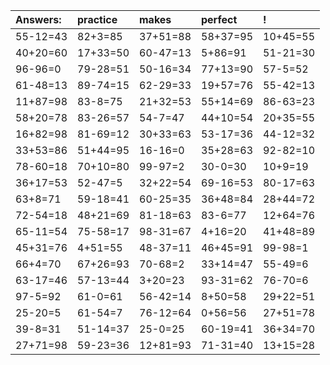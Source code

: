 | Answers: | practice | makes | perfect | ! |
| :--- | :--- | :--- | :--- | :--- |
| 55-12=43 | 82+3=85 | 37+51=88 | 58+37=95 | 10+45=55 | 
| 40+20=60 | 17+33=50 | 60-47=13 | 5+86=91 | 51-21=30 | 
| 96-96=0 | 79-28=51 | 50-16=34 | 77+13=90 | 57-5=52 | 
| 61-48=13 | 89-74=15 | 62-29=33 | 19+57=76 | 55-42=13 | 
| 11+87=98 | 83-8=75 | 21+32=53 | 55+14=69 | 86-63=23 | 
| 58+20=78 | 83-26=57 | 54-7=47 | 44+10=54 | 20+35=55 | 
| 16+82=98 | 81-69=12 | 30+33=63 | 53-17=36 | 44-12=32 | 
| 33+53=86 | 51+44=95 | 16-16=0 | 35+28=63 | 92-82=10 | 
| 78-60=18 | 70+10=80 | 99-97=2 | 30-0=30 | 10+9=19 | 
| 36+17=53 | 52-47=5 | 32+22=54 | 69-16=53 | 80-17=63 | 
| 63+8=71 | 59-18=41 | 60-25=35 | 36+48=84 | 28+44=72 | 
| 72-54=18 | 48+21=69 | 81-18=63 | 83-6=77 | 12+64=76 | 
| 65-11=54 | 75-58=17 | 98-31=67 | 4+16=20 | 41+48=89 | 
| 45+31=76 | 4+51=55 | 48-37=11 | 46+45=91 | 99-98=1 | 
| 66+4=70 | 67+26=93 | 70-68=2 | 33+14=47 | 55-49=6 | 
| 63-17=46 | 57-13=44 | 3+20=23 | 93-31=62 | 76-70=6 | 
| 97-5=92 | 61-0=61 | 56-42=14 | 8+50=58 | 29+22=51 | 
| 25-20=5 | 61-54=7 | 76-12=64 | 0+56=56 | 27+51=78 | 
| 39-8=31 | 51-14=37 | 25-0=25 | 60-19=41 | 36+34=70 | 
| 27+71=98 | 59-23=36 | 12+81=93 | 71-31=40 | 13+15=28 | 
